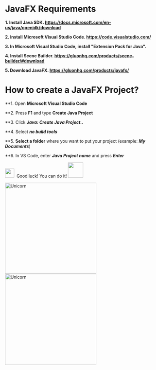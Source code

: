 # JavaFX Requirements

**1. Install Java SDK. 
  https://docs.microsoft.com/en-us/java/openjdk/download**  

**2. Install Microsoft Visual Studio Code.
https://code.visualstudio.com/** 

**3. In Microsoft Visual Studio Code, install "Extension Pack for Java".** 

**4. Install Scene Builder.
https://gluonhq.com/products/scene-builder/#download** 

**5. Download JavaFX. 
https://gluonhq.com/products/javafx/** 

# How to create a JavaFX Project?

**1. Open **Microsoft Visual Studio Code**

**2. Press **F1** and type **Create Java Project**

**3. Click ***Java: Create Java Project..***

**4. Select ***no build tools***

**5. **Select a folder** where you want to put your project (example: ***My Documents***)

**6. In VS Code, enter ***Java Project name*** and press ***Enter***


<img src="https://media.giphy.com/media/ObNTw8Uzwy6KQ/giphy.gif" width="30px">&nbsp; Good luck! You can do it! <img src="https://media.giphy.com/media/VgCDAzcKvsR6OM0uWg/giphy.gif" width="50" />

<img align="left" width=300px alt="Unicorn" src="https://media4.giphy.com/media/KztT2c4u8mYYUiMKdJ/200.webp?cid=ecf05e47d58zqgktot00yjcj2foe4lb6kqjmr8ofls9whzxu&rid=200.webp&ct=g"/>

<img align="center" width=300px alt="Unicorn" src="https://media3.giphy.com/media/Y3wzF9erUbjfvs3QFo/200w.webp?cid=ecf05e47o8nlgy4qxxlq00zw19typkw5vr929z0mv02ors3v&rid=200w.webp&ct=g"/>








